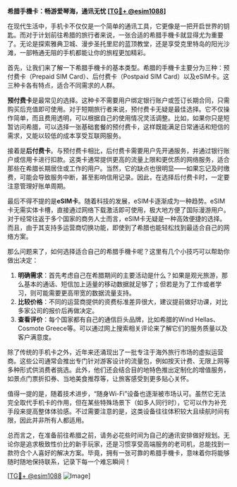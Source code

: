 **希腊手機卡：畅游爱琴海，通讯无忧 [[TG💪+ @esim1088](https://t.me/s/esim1088)]**

在现代生活中，手机卡不仅仅是一个简单的通讯工具，它更像是一把开启世界的钥匙。而对于计划前往希腊的旅行者来说，一张合适的希腊手機卡就显得尤为重要了。无论是探索雅典卫城、漫步圣托里尼的蓝顶教堂，还是享受克里特岛的阳光沙滩，一部畅通无阻的手机都能让你的旅程更加精彩。

首先，让我们来了解一下希腊手機卡的基本类型。希腊的手機卡主要分为三种：预付费卡（Prepaid SIM Card）、后付费卡（Postpaid SIM Card）以及eSIM卡。这三种卡各有特点，适合不同需求的人群。

**预付费卡**是最常见的选择。这种卡不需要用户绑定银行账户或签订长期合同，只需购买后充值即可使用。对于短期旅行者来说，预付费卡无疑是最佳选择。它不仅操作简单，而且费用透明，可以根据自己的使用情况灵活调整。比如，如果你只是短暂访问希腊，可以选择一张基础套餐的预付费卡，这样既能满足日常通话和短信的需求，又能以较低的成本享受互联网服务。

接着是**后付费卡**。与预付费卡相比，后付费卡需要用户先开通服务，并通过银行账户或信用卡进行扣款。这类卡通常提供更高的流量上限和更优质的网络服务，适合那些在希腊长期居住或工作的用户。当然，它的缺点也很明显——如果忘记及时缴费，可能会导致服务中断，甚至影响信用记录。因此，在选择后付费卡时，一定要注意管理好账单周期。

最后不得不提的是**eSIM卡**。随着科技的发展，eSIM卡逐渐成为一种趋势。eSIM卡无需实体卡槽，直接通过网络下载激活即可使用，极大地方便了国际漫游用户。对于经常往返于多个国家的商务人士而言，eSIM卡无疑是一种高效便捷的选择。而且，由于其支持多运营商切换功能，即使到了希腊也能轻松找到最适合自己的网络方案。

那么问题来了，如何选择适合自己的希腊手機卡呢？这里有几个小技巧可以帮助你做出决定：

1. **明确需求**：首先考虑自己在希腊期间的主要活动是什么？如果是观光旅游，那么基本的通话、短信加上适量的移动数据就足够了；但若是为了工作或者学习，则可能需要更高带宽的数据流量支持。
2. **比较价格**：不同的运营商提供的资费标准差异很大，建议提前做好功课，对比多家公司的报价后再做决定。
3. **查看评价**：每个国家都有自己的通信巨头品牌，比如希腊的Wind Hellas、Cosmote Greece等。可以通过网上搜索相关评论来了解它们的服务质量以及客户满意度。

除了传统的手机卡之外，近年来还涌现出了一批专注于海外旅行市场的虚拟运营商。这些公司通常会推出专门针对游客设计的流量包，例如按天计费、无限上网等多种形式供消费者挑选。此外，他们还会结合目的地特色推出定制化的增值服务，如景点门票折扣券、当地美食推荐等，让旅客感受到更多贴心关怀。

值得一提的是，随着技术进步，“随身Wi-Fi”设备也逐渐被市场认可。虽然它无法完全取代手机卡的作用，但在某些特殊场景下（如多人同行时），它可以作为补充手段来提高整体体验感。不过需要注意的是，这类设备往往体积较大且续航时间有限，因此并非所有人都适用。

总而言之，在准备前往希腊之前，请务必花些时间为自己的通讯安排做好规划。无论你是追求极致性价比的新手玩家，还是习惯享受高端服务的老司机，总能找到一款符合个人喜好的解决方案。毕竟，拥有一张可靠的希腊手機卡，意味着你将能够随时随地保持联系，记录下每一个难忘瞬间！

[[TG💪+ @esim1088](https://t.me/s/esim1088) ![Image](https://i.postimg.cc/4NQfJmqS/Snipaste-2025-05-13-00-14-12.png)]